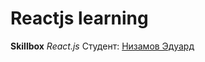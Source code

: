 # Reactjs learning

**Skillbox** _React.js_
Студент: [Низамов Эдуард](https://github.com/nizamoveduard)
